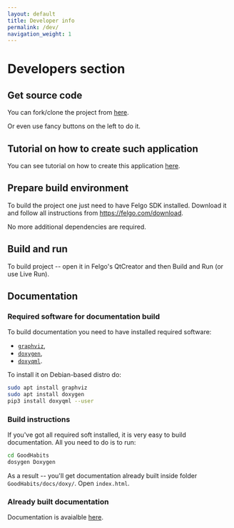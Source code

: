 ```yaml
---
layout: default
title: Developer info
permalink: /dev/
navigation_weight: 1
---
```


# Developers section

## Get source code

You can fork/clone the project from [here](https://github.com/troyane/GoodHabits).

Or even use fancy buttons on the left to do it.

## Tutorial on how to create such application

You can see tutorial on how to create this application [here](https://troyane.github.io/GoodHabits/tutorial/).

## Prepare build environment

To build the project one just need to have Felgo SDK installed. Download it and follow all instructions from https://felgo.com/download.

No more additional dependencies are required.


## Build and run

To build project -- open it in Felgo's QtCreator and then Build and Run (or use Live Run).

## Documentation

### Required software for documentation build

To build documentation you need to have installed required software: 
* [`graphviz`](https://www.graphviz.org/), 
* [`doxygen`](http://www.doxygen.nl/), 
* [`doxyqml`](https://github.com/agateau/doxyqml).

To install it on Debian-based distro do:

```bash
sudo apt install graphviz
sudo apt install doxygen
pip3 install doxyqml --user
```

### Build instructions

If you've got all required soft installed, it is very easy to build documentation. All you need to do is to run:

```bash
cd GoodHabits
dosygen Doxygen
```

As a result -- you'll get documentation already built inside folder `GoodHabits/docs/doxy/`. Open `index.html`.

### Already built documentation

Documentation is avaialble [here](https://troyane.github.io/GoodHabits/doxy/).
